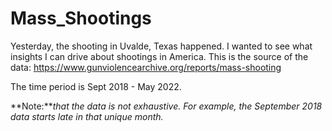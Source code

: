 # Mass_Shootings

Yesterday, the shooting in Uvalde, Texas happened. I wanted to see what insights I can drive about shootings in America.
This is the source of the data: https://www.gunviolencearchive.org/reports/mass-shooting

The time period is Sept 2018 - May 2022.

**Note:***that the data is not exhaustive. For example, the September 2018 data starts late in that unique month.*
